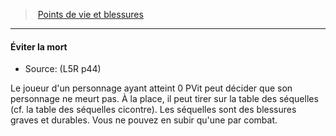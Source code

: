 ﻿---
!Generic
Id: l5r_hitpoints_hd.md#Éviter-la-mort
ParentLink: l5r_hitpoints_hd.md#points-de-vie-et-blessures
Name: Éviter la mort
ParentName: Points de vie et blessures
NameLevel: 4
Source: (L5R p44)
---
> [Points de vie et blessures](hd_l5r_hitpoints.md)

---

#### Éviter la mort

- Source: (L5R p44)

Le joueur d'un personnage ayant atteint 0 PVit peut décider que son personnage ne meurt pas. À la place, il peut tirer sur la table des séquelles (cf. la table des séquelles cicontre). Les séquelles sont des blessures graves et durables. Vous ne pouvez en subir qu'une par combat.

